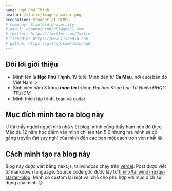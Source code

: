 ```yaml
---
name: Ngô Phú Thịnh
avatar: /static/images/avatar.png
occupation: Student at HCMUS
# company: Stanford University
# email: ngophuthinh2001@gmail.com
# twitter: https://twitter.com/Twitter
# linkedin: https://www.linkedin.com
# github: https://github.com/th1nhng0
---
```


## Đôi lời giới thiệu

- Mình tên là **Ngô Phú Thịnh**, 19 tuổi. Mình đến từ **Cà Mau**, nơi cuối bản đồ Việt Nam :>
- Sinh viên năm 3 khoa **_toán tin_** trường _Đại học Khoa học Tự Nhiên ĐHQG TP.HCM_
- Mình thích lập trình, toán và guitar

## Mục đích mình tạo ra blog này

Ừ thì thấy người người nhà nhà viết blog, mình cũng thấy ham nên đú theo. Mặc dù 12 năm học điểm văn mình chỉ tèn tèn 5 6 nhưng mà mình sẽ cố gắng truyền đạt suy nghĩ của mình đến các bạn một cách trọn vẹn nhất 😁.

## Cách mình tạo ra blog này

Blog này được viết bằng next.js, tailwindcss chạy trên [vercel](https://vercel.com/). Post được viết từ markdown language. Source code gốc được lấy từ [timlrx/tailwind-nextjs-starter-blog](https://github.com/timlrx/tailwind-nextjs-starter-blog). Mình có custom lại một vài chỗ cho phù hợp với mục đích sử dụng của mình 😉
